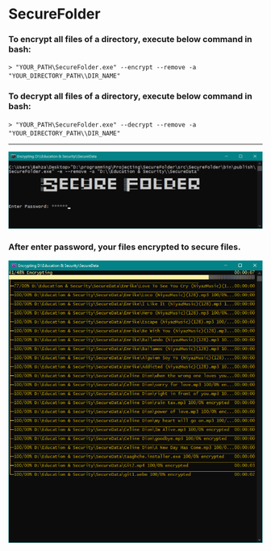 # SecureFolder

### To encrypt all files of a directory, execute below command in bash:

`> "YOUR_PATH\SecureFolder.exe" --encrypt --remove -a "YOUR_DIRECTORY_PATH\\DIR_NAME" `

### To decrypt all files of a directory, execute below command in bash:

`> "YOUR_PATH\SecureFolder.exe" --decrypt --remove -a "YOUR_DIRECTORY_PATH\\DIR_NAME" `

-----------------------------------------------------

![first page](https://github.com/bezzad/SecureFolder/raw/main/screenshot1.png)


### After enter password, your files encrypted to secure files.
![progress changing page](https://github.com/bezzad/SecureFolder/raw/main/screenshot2.png)






